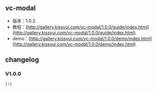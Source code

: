 ## vc-modal

* 版本：1.0.2
* 教程：[http://gallery.kissyui.com/vc-modal/1.0.0/guide/index.html](http://gallery.kissyui.com/vc-modal/1.0.0/guide/index.html)
* demo：[http://gallery.kissyui.com/vc-modal/1.0.0/demo/index.html](http://gallery.kissyui.com/vc-modal/1.0.0/demo/index.html)

## changelog

### V1.0.0

    [!]


